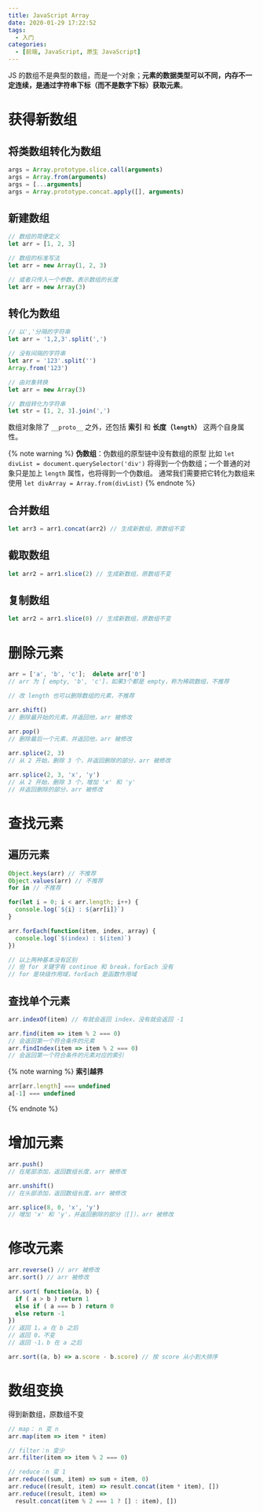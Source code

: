 ```yaml
---
title: JavaScript Array
date: 2020-01-29 17:22:52
tags:
  - 入门
categories:
  - [前端, JavaScript, 原生 JavaScript]
---
```


JS 的数组不是典型的数组，而是一个对象；**元素的数据类型可以不同，内存不一定连续，是通过字符串下标（而不是数字下标）获取元素**。

<!-- more -->

# 获得新数组

## 将类数组转化为数组

```js
args = Array.prototype.slice.call(arguments)
args = Array.from(arguments)
args = [...arguments]
args = Array.prototype.concat.apply([], arguments)
```

## 新建数组

```javascript
// 数组的简便定义
let arr = [1, 2, 3]

// 数组的标准写法
let arr = new Array(1, 2, 3)

// 或者只传入一个参数，表示数组的长度
let arr = new Array(3)
```

## 转化为数组

```javascript
// 以','分隔的字符串
let arr = '1,2,3'.split(',')

// 没有间隔的字符串
let arr = '123'.split('')
Array.from('123')

// 由对象转换
let arr = new Array(3)

// 数组转化为字符串
let str = [1, 2, 3].join(',')
```

数组对象除了 `__proto__` 之外，还包括 **索引** 和 **长度（`length`）** 这两个自身属性。

{% note warning %}
**伪数组**：伪数组的原型链中没有数组的原型
比如 `let divList = document.querySelector('div')` 将得到一个伪数组；一个普通的对象只是加上 `length` 属性，也将得到一个伪数组。
通常我们需要把它转化为数组来使用
`let divArray = Array.from(divList)`
{% endnote %}

## 合并数组

```js
let arr3 = arr1.concat(arr2) // 生成新数组，原数组不变
```

## 截取数组

```js
let arr2 = arr1.slice(2) // 生成新数组，原数组不变
```

## 复制数组

```js
let arr2 = arr1.slice(0) // 生成新数组，原数组不变
```

# 删除元素

```js
arr = ['a', 'b', 'c'];  delete arr['0']
// arr 为 [ empty, 'b', 'c']，如果3个都是 empty，称为稀疏数组，不推荐

// 改 length 也可以删除数组的元素，不推荐

arr.shift()
// 删除最开始的元素，并返回他，arr 被修改

arr.pop()
// 删除最后一个元素，并返回他，arr 被修改
 
arr.splice(2, 3)
// 从 2 开始，删除 3 个，并返回删除的部分，arr 被修改

arr.splice(2, 3, 'x', 'y')
// 从 2 开始，删除 3 个，增加 'x' 和 'y'
// 并返回删除的部分，arr 被修改
```

# 查找元素

## 遍历元素

```js
Object.keys(arr) // 不推荐
Object.values(arr) // 不推荐
for in // 不推荐

for(let i = 0; i < arr.length; i++) {
  console.log(`${i} : ${arr[i]}`)
}

arr.forEach(function(item, index, array) {
  console.log(`$(index) : $(item)`)
})

// 以上两种基本没有区别
// 但 for 关键字有 continue 和 break，forEach 没有
// for 是块级作用域，forEach 是函数作用域
```

## 查找单个元素

```js
arr.indexOf(item) // 有就会返回 index，没有就会返回 -1

arr.find(item => item % 2 === 0) 
// 会返回第一个符合条件的元素
arr.findIndex(item => item % 2 === 0)
// 会返回第一个符合条件的元素对应的索引
```

{% note warning %}
**索引越界**
```js
arr[arr.length] === undefined
a[-1] === undefined
```
{% endnote %}

# 增加元素

```js
arr.push()
// 在尾部添加，返回数组长度，arr 被修改

arr.unshift()
// 在头部添加，返回数组长度，arr 被修改

arr.splice(8, 0, 'x', 'y')
// 增加 'x' 和 'y'，并返回删除的部分（[]），arr 被修改
```

# 修改元素

```js
arr.reverse() // arr 被修改
arr.sort() // arr 被修改

arr.sort( function(a, b) {
  if ( a > b ) return 1
  else if ( a === b ) return 0
  else return -1
})
// 返回 1，a 在 b 之后
// 返回 0，不变
// 返回 -1，b 在 a 之后

arr.sort((a, b) => a.score - b.score) // 按 score 从小到大排序
```

# 数组变换

得到新数组，原数组不变

```js
// map： n 变 n
arr.map(item => item * item)

// filter：n 变少
arr.filter(item => item % 2 === 0)

// reduce：n 变 1
arr.reduce((sum, item) => sum + item, 0)
arr.reduce((result, item) => result.concat(item * item), [])
arr.reduce((result, item) =>
  result.concat(item % 2 === 1 ? [] : item), [])
```